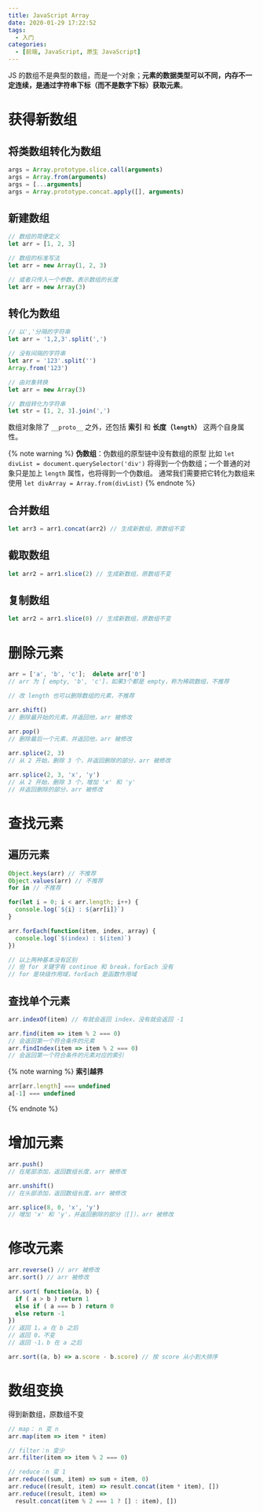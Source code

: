 ```yaml
---
title: JavaScript Array
date: 2020-01-29 17:22:52
tags:
  - 入门
categories:
  - [前端, JavaScript, 原生 JavaScript]
---
```


JS 的数组不是典型的数组，而是一个对象；**元素的数据类型可以不同，内存不一定连续，是通过字符串下标（而不是数字下标）获取元素**。

<!-- more -->

# 获得新数组

## 将类数组转化为数组

```js
args = Array.prototype.slice.call(arguments)
args = Array.from(arguments)
args = [...arguments]
args = Array.prototype.concat.apply([], arguments)
```

## 新建数组

```javascript
// 数组的简便定义
let arr = [1, 2, 3]

// 数组的标准写法
let arr = new Array(1, 2, 3)

// 或者只传入一个参数，表示数组的长度
let arr = new Array(3)
```

## 转化为数组

```javascript
// 以','分隔的字符串
let arr = '1,2,3'.split(',')

// 没有间隔的字符串
let arr = '123'.split('')
Array.from('123')

// 由对象转换
let arr = new Array(3)

// 数组转化为字符串
let str = [1, 2, 3].join(',')
```

数组对象除了 `__proto__` 之外，还包括 **索引** 和 **长度（`length`）** 这两个自身属性。

{% note warning %}
**伪数组**：伪数组的原型链中没有数组的原型
比如 `let divList = document.querySelector('div')` 将得到一个伪数组；一个普通的对象只是加上 `length` 属性，也将得到一个伪数组。
通常我们需要把它转化为数组来使用
`let divArray = Array.from(divList)`
{% endnote %}

## 合并数组

```js
let arr3 = arr1.concat(arr2) // 生成新数组，原数组不变
```

## 截取数组

```js
let arr2 = arr1.slice(2) // 生成新数组，原数组不变
```

## 复制数组

```js
let arr2 = arr1.slice(0) // 生成新数组，原数组不变
```

# 删除元素

```js
arr = ['a', 'b', 'c'];  delete arr['0']
// arr 为 [ empty, 'b', 'c']，如果3个都是 empty，称为稀疏数组，不推荐

// 改 length 也可以删除数组的元素，不推荐

arr.shift()
// 删除最开始的元素，并返回他，arr 被修改

arr.pop()
// 删除最后一个元素，并返回他，arr 被修改
 
arr.splice(2, 3)
// 从 2 开始，删除 3 个，并返回删除的部分，arr 被修改

arr.splice(2, 3, 'x', 'y')
// 从 2 开始，删除 3 个，增加 'x' 和 'y'
// 并返回删除的部分，arr 被修改
```

# 查找元素

## 遍历元素

```js
Object.keys(arr) // 不推荐
Object.values(arr) // 不推荐
for in // 不推荐

for(let i = 0; i < arr.length; i++) {
  console.log(`${i} : ${arr[i]}`)
}

arr.forEach(function(item, index, array) {
  console.log(`$(index) : $(item)`)
})

// 以上两种基本没有区别
// 但 for 关键字有 continue 和 break，forEach 没有
// for 是块级作用域，forEach 是函数作用域
```

## 查找单个元素

```js
arr.indexOf(item) // 有就会返回 index，没有就会返回 -1

arr.find(item => item % 2 === 0) 
// 会返回第一个符合条件的元素
arr.findIndex(item => item % 2 === 0)
// 会返回第一个符合条件的元素对应的索引
```

{% note warning %}
**索引越界**
```js
arr[arr.length] === undefined
a[-1] === undefined
```
{% endnote %}

# 增加元素

```js
arr.push()
// 在尾部添加，返回数组长度，arr 被修改

arr.unshift()
// 在头部添加，返回数组长度，arr 被修改

arr.splice(8, 0, 'x', 'y')
// 增加 'x' 和 'y'，并返回删除的部分（[]），arr 被修改
```

# 修改元素

```js
arr.reverse() // arr 被修改
arr.sort() // arr 被修改

arr.sort( function(a, b) {
  if ( a > b ) return 1
  else if ( a === b ) return 0
  else return -1
})
// 返回 1，a 在 b 之后
// 返回 0，不变
// 返回 -1，b 在 a 之后

arr.sort((a, b) => a.score - b.score) // 按 score 从小到大排序
```

# 数组变换

得到新数组，原数组不变

```js
// map： n 变 n
arr.map(item => item * item)

// filter：n 变少
arr.filter(item => item % 2 === 0)

// reduce：n 变 1
arr.reduce((sum, item) => sum + item, 0)
arr.reduce((result, item) => result.concat(item * item), [])
arr.reduce((result, item) =>
  result.concat(item % 2 === 1 ? [] : item), [])
```